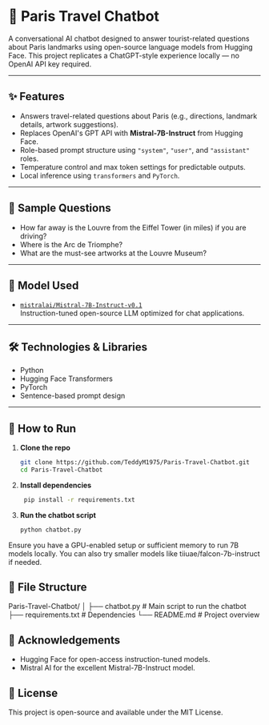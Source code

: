 # 🗼 Paris Travel Chatbot

A conversational AI chatbot designed to answer tourist-related questions about Paris landmarks using open-source language models from Hugging Face. This project replicates a ChatGPT-style experience locally — no OpenAI API key required.

---

## ✨ Features

- Answers travel-related questions about Paris (e.g., directions, landmark details, artwork suggestions).
- Replaces OpenAI's GPT API with **Mistral-7B-Instruct** from Hugging Face.
- Role-based prompt structure using `"system"`, `"user"`, and `"assistant"` roles.
- Temperature control and max token settings for predictable outputs.
- Local inference using `transformers` and `PyTorch`.

---

## 📌 Sample Questions

- How far away is the Louvre from the Eiffel Tower (in miles) if you are driving?
- Where is the Arc de Triomphe?
- What are the must-see artworks at the Louvre Museum?

---

## 🧠 Model Used

- [`mistralai/Mistral-7B-Instruct-v0.1`](https://huggingface.co/mistralai/Mistral-7B-Instruct-v0.1)  
Instruction-tuned open-source LLM optimized for chat applications.

---

## 🛠 Technologies & Libraries

- Python
- Hugging Face Transformers
- PyTorch
- Sentence-based prompt design

---

## 🚀 How to Run

1. **Clone the repo**
   ```bash
   git clone https://github.com/TeddyM1975/Paris-Travel-Chatbot.git
   cd Paris-Travel-Chatbot
   
2. **Install dependencies**
   ```bash
    pip install -r requirements.txt
3. **Run the chatbot script**
   ```bash
   python chatbot.py

Ensure you have a GPU-enabled setup or sufficient memory to run 7B models locally. You can also try smaller models like tiiuae/falcon-7b-instruct if needed.

## 📁 File Structure
  Paris-Travel-Chatbot/
  │
  ├── chatbot.py               # Main script to run the chatbot
  ├── requirements.txt         # Dependencies
  └── README.md                # Project overview

## 🙌 Acknowledgements
- Hugging Face for open-access instruction-tuned models.
- Mistral AI for the excellent Mistral-7B-Instruct model.

## 📜 License
This project is open-source and available under the MIT License.

